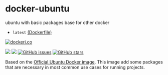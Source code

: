 # docker-ubuntu
ubuntu with basic packages base for other docker

* `latest` [(Dockerfile)](https://github.com/zercle/docker-ubuntu/blob/master/Dockerfile)

[![dockeri.co](http://dockeri.co/image/zercle/docker-ubuntu)](https://registry.hub.docker.com/zercle/docker-ubuntu/)

[![](https://images.microbadger.com/badges/image/zercle/docker-ubuntu.svg)](https://microbadger.com/images/zercle/docker-ubuntu "Get your own image badge on microbadger.com")
[![](https://images.microbadger.com/badges/version/zercle/docker-ubuntu.svg)](https://microbadger.com/images/zercle/docker-ubuntu "Get your own version badge on microbadger.com")
[![GitHub issues](https://img.shields.io/github/issues/zercle/docker-ubuntu.svg "GitHub issues")](https://github.com/zercle/docker-ubuntu)
[![GitHub stars](https://img.shields.io/github/stars/zercle/docker-ubuntu.svg "GitHub stars")](https://github.com/zercle/docker-ubuntu)

Based on the [Official Ubuntu Docker image](https://hub.docker.com/r/_/ubuntu/ "official image").
This image add some packages that are necessary in most common use cases for running projects.
